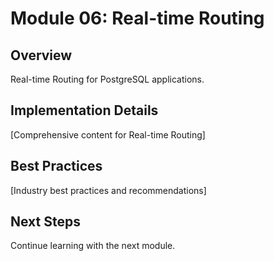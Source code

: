 # Module 06: Real-time Routing

## Overview
Real-time Routing for PostgreSQL applications.

## Implementation Details
[Comprehensive content for Real-time Routing]

## Best Practices
[Industry best practices and recommendations]

## Next Steps
Continue learning with the next module.
